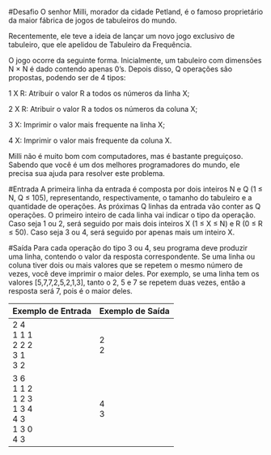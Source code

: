 #Desafio
O senhor Milli, morador da cidade Petland, é o famoso proprietário da maior fábrica de jogos de tabuleiros do mundo. 

Recentemente, ele teve a ideia de lançar um novo jogo exclusivo de tabuleiro, que ele apelidou de Tabuleiro da Frequência.

O jogo ocorre da seguinte forma. Inicialmente, um tabuleiro com dimensões N × N é dado contendo apenas 0’s. Depois disso, Q operações são propostas, podendo ser de 4 tipos:

1 X R: Atribuir o valor R a todos os números da linha X;

2 X R: Atribuir o valor R a todos os números da coluna X;

3 X: Imprimir o valor mais frequente na linha X;

4 X: Imprimir o valor mais frequente da coluna X.

Milli não é muito bom com computadores, mas é bastante preguiçoso. Sabendo que você é um dos melhores programadores do mundo, ele precisa sua ajuda para resolver este problema.

#Entrada
A primeira linha da entrada é composta por dois inteiros N e Q (1 ≤ N, Q ≤ 105), representando, respectivamente, o tamanho do tabuleiro e a quantidade de operações. As próximas Q linhas da entrada vão conter as Q operações. O primeiro inteiro de cada linha vai indicar o tipo da operação. Caso seja 1 ou 2, será seguido por mais dois inteiros X (1 ≤ X ≤ N) e R (0 ≤ R ≤ 50). Caso seja 3 ou 4, será seguido por apenas mais um inteiro X.

#Saída
Para cada operação do tipo 3 ou 4, seu programa deve produzir uma linha, contendo o valor da resposta correspondente. Se uma linha ou coluna tiver dois ou mais valores que se repetem o mesmo número de vezes, você deve imprimir o maior deles. Por exemplo, se uma linha tem os valores [5,7,7,2,5,2,1,3], tanto o 2, 5 e 7 se repetem duas vezes, então a resposta será 7, pois é o maior deles.     

 
Exemplo de Entrada	| Exemplo de Saída
---|---
2 4<br>1 1 1<br>2 2 2<br>3 1<br>3 2<br>| 2<br>2<br>
3 6<br>1 1 2<br>1 2 3<br>1 3 4<br>4 3<br>1 3 0<br>4 3 | 4<br>3


